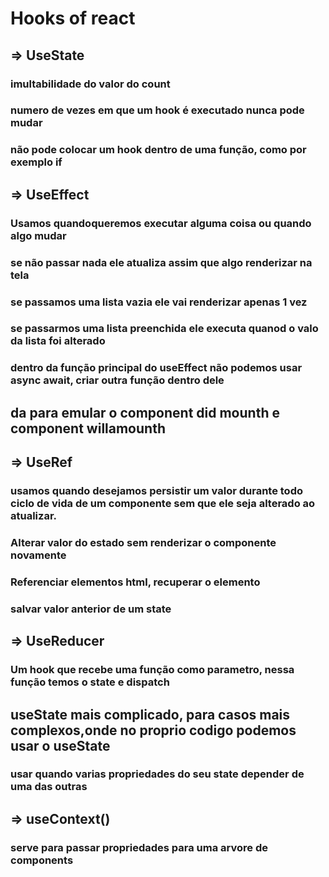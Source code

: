 # Hooks of react

## => UseState

### imultabilidade do valor do count

### numero de vezes em que um hook é executado nunca pode mudar 
### não pode colocar um hook dentro de uma função, como por exemplo if


## => UseEffect

### Usamos quandoqueremos executar alguma coisa ou quando algo mudar 

### se não passar nada ele atualiza assim que algo renderizar na tela

### se passamos uma lista vazia ele vai renderizar apenas 1 vez

### se passarmos uma lista preenchida ele executa quanod o valo da lista foi alterado 

### dentro da função principal do useEffect não podemos usar async await, criar outra função dentro dele  

## da para emular o component did mounth e component willamounth

## => UseRef

### usamos quando desejamos persistir um valor durante todo ciclo de vida de um componente sem que ele seja alterado ao atualizar.

### Alterar valor do estado sem renderizar o componente novamente 

### Referenciar elementos html, recuperar o elemento

### salvar valor anterior de um state

## => UseReducer

### Um hook que recebe uma função como parametro, nessa função temos o state e dispatch 

## useState mais complicado, para casos mais complexos,onde no proprio codigo podemos usar o useState  

### usar quando varias propriedades do seu state depender de uma das outras

## => useContext()

### serve para passar propriedades para uma arvore de components